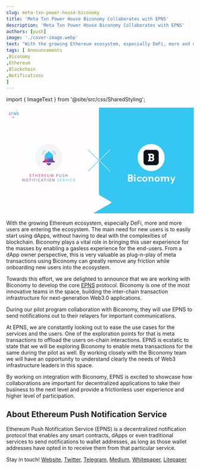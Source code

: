 ```yaml
---
slug: meta-txn-power-house-biconomy
title: 'Meta Txn Power House Biconomy Collaborates with EPNS'
description: 'Meta Txn Power House Biconomy Collaborates with EPNS'
authors: [push]
image: './cover-image.webp'
text: "With the growing Ethereum ecosystem, especially DeFi, more and more users are entering the ecosystem. The main need for new users is to easily start using dApps, without having to deal with the complexities of blockchain. Biconomy plays a vital role in bringing this user experience for the masses by enabling a gasless experience for the end-users. From a dApp owner perspective, this is very valuable as plug-n-play of meta transactions using Biconomy can greatly remove any friction while onboarding new users into the ecosystem."
tags: [ Announcements
,Biconomy
,Ethereum
,Blockchain
,Notifications
]
---
```

import { ImageText } from '@site/src/css/SharedStyling';

![Cover Image of Meta Txn Power House Biconomy Collaborates with EPNS](./cover-image.webp)

<!--truncate-->


With the growing Ethereum ecosystem, especially DeFi, more and more users are entering the ecosystem. The main need for new users is to easily start using dApps, without having to deal with the complexities of blockchain. Biconomy plays a vital role in bringing this user experience for the masses by enabling a gasless experience for the end-users. From a dApp owner perspective, this is very valuable as plug-n-play of meta transactions using Biconomy can greatly remove any friction while onboarding new users into the ecosystem.

Towards this effort, we are delighted to announce that we are working with Biconomy to develop the core [EPNS](http://epns.io) protocol. Biconomy is one of the most innovative teams in the space, building the inter-chain transaction infrastructure for next-generation Web3.0 applications.

During our pilot program collaboration with Biconomy, they will use EPNS to send notifications out to their relayers for important communications.

At EPNS, we are constantly looking out to ease the use cases for the services and the users. One of the exploration points for that is meta transactions to offload the users on-chain interactions. EPNS is ecstatic to state that we will be exploring Biconomy to enable meta transactions for the same during the pilot as well. By working closely with the Biconomy team we will have an opportunity to understand clearly the needs of Web3 infrastructure leaders in this space.

By working on integration with Biconomy, EPNS is excited to showcase how collaborations are important for decentralized applications to take their business to the next level and provide a frictionless user experience and higher level of participation.

**About Ethereum Push Notification Service**
--------------------------------------------

Ethereum Push Notification Service (EPNS) is a decentralized notification protocol that enables any smart contracts, dApps or even traditional services to send notifications to wallet addresses, as long as those wallet addresses have opted in to receive them from that particular service.

Stay in touch! [Website](https://epns.io/), [Twitter](https://twitter.com/epnsproject), [Telegram](https://t.me/epnsproject), [Medium](https://medium.com/ethereum-push-notification-service), [Whitepaper](https://whitepaper.epns.io/), [Litepaper](https://medium.com/ethereum-push-notification-service/ethereum-push-notification-service-litepaper-e7ca0a662862)